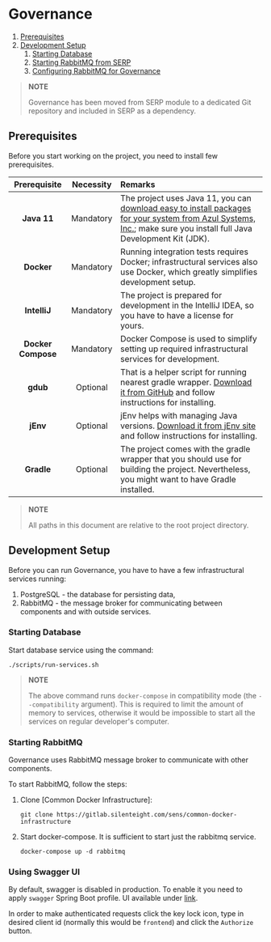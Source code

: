 [TOC levels=2-4 numbered]: # "Governance"

# Governance
1. [Prerequisites](#prerequisites)
1. [Development Setup](#development-setup)
   1. [Starting Database](#starting-database)
   1. [Starting RabbitMQ from SERP](#starting-rabbitmq-from-serp)
   1. [Configuring RabbitMQ for Governance](#configuring-rabbitmq-for-governance)

> **NOTE**
>
> Governance has been moved from SERP module to a dedicated Git repository and included in SERP as a dependency.

## Prerequisites

Before you start working on the project, you need to install few prerequisites.

|    Prerequisite    | Necessity | Remarks                                                                                                                                                                                                                                     |
|:------------------:|:---------:|:--------------------------------------------------------------------------------------------------------------------------------------------------------------------------------------------------------------------------------------------|
|    **Java 11**     | Mandatory | The project uses Java 11, you can [download easy to install packages for your system from Azul Systems, Inc.]( https://www.azul.com/downloads/zulu-community/?&version=java-11-lts); make sure you install full Java Development Kit (JDK). |
|     **Docker**     | Mandatory | Running integration tests requires Docker; infrastructural services also use Docker, which greatly simplifies development setup.                                                                                                            |
|    **IntelliJ**    | Mandatory | The project is prepared for development in the IntelliJ IDEA, so you have to have a license for yours.                                                                                                                                      |
| **Docker Compose** | Mandatory | Docker Compose is used to simplify setting up required infrastructural services for development.                                                                                                                                            |
|      **gdub**      | Optional  | That is a helper script for running nearest gradle wrapper. [Download it from GitHub](https://github.com/dougborg/gdub) and follow instructions for installing.                                                                             |
|      **jEnv**      | Optional  | jEnv helps with managing Java versions. [Download it from jEnv site](https://www.jenv.be/) and follow instructions for installing.                                                                                                          |
|     **Gradle**     | Optional  | The project comes with the gradle wrapper that you should use for building the project. Nevertheless, you might want to have Gradle installed.                                                                                              |

> **NOTE**
>
> All paths in this document are relative to the root project directory.

## Development Setup

Before you can run Governance, you have to have a few infrastructural services running:

1. PostgreSQL - the database for persisting data,
2. RabbitMQ - the message broker for communicating between components and with outside services.

### Starting Database

Start database service using the command:

    ./scripts/run-services.sh

> **NOTE**
>
> The above command runs `docker-compose` in compatibility mode (the `--compatibility` argument).
> This is required to limit the amount of memory to services, otherwise it would be impossible to start all the services on regular developer's computer.

### Starting RabbitMQ 
Governance uses RabbitMQ message broker to communicate with other components.

To start RabbitMQ, follow the steps:

1. Clone [Common Docker Infrastructure]:

       git clone https://gitlab.silenteight.com/sens/common-docker-infrastructure
       
1. Start docker-compose. It is sufficient to start just the rabbitmq service.
    
       docker-compose up -d rabbitmq

### Using Swagger UI
By default, swagger is disabled in production. To enable it you need to apply `swagger` Spring Boot profile.
UI available under [link](https://localhost:24204/rest/governance/openapi/swagger-ui/index.html?configUrl=/rest/governance/openapi/api-docs/swagger-config).

In order to make authenticated requests
click the key lock icon, type in desired client id (normally this would be `frontend`)
and click the `Authorize` button. 
